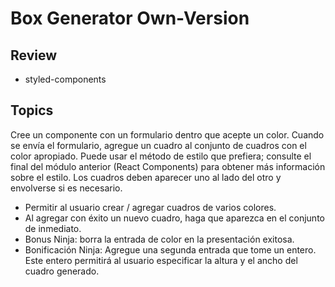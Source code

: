 # Box Generator Own-Version
## Review
- styled-components

## Topics
Cree un componente con un formulario dentro que acepte un color. Cuando se envía el formulario, agregue un cuadro al conjunto de cuadros con el color apropiado. Puede usar el método de estilo que prefiera; consulte el final del módulo anterior (React Components) para obtener más información sobre el estilo. Los cuadros deben aparecer uno al lado del otro y envolverse si es necesario.

- Permitir al usuario crear / agregar cuadros de varios colores.
- Al agregar con éxito un nuevo cuadro, haga que aparezca en el conjunto de inmediato.
- Bonus Ninja: borra la entrada de color en la presentación exitosa.
- Bonificación Ninja: Agregue una segunda entrada que tome un entero. Este entero permitirá al usuario especificar la   altura y el ancho del cuadro generado.


